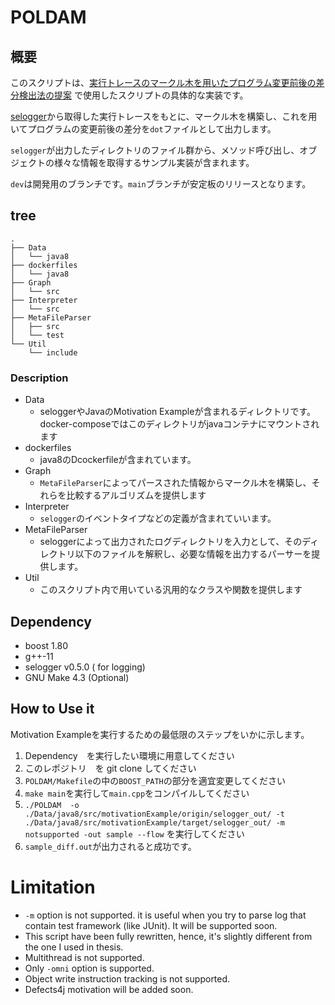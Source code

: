 # POLDAM

## 概要
このスクリプトは、[実行トレースのマークル木を用いたプログラム変更前後の差分検出法の提案](https://library.naist.jp/dspace/handle/10061/14739) で使用したスクリプトの具体的な実装です。

[selogger](https://github.com/takashi-ishio/selogger)から取得した実行トレースをもとに、マークル木を構築し、これを用いてプログラムの変更前後の差分を`dot`ファイルとして出力します。

`selogger`が出力したディレクトリのファイル群から、メソッド呼び出し、オブジェクトの様々な情報を取得するサンプル実装が含まれます。

`dev`は開発用のブランチです。`main`ブランチが安定板のリリースとなります。

## tree
```
.
├── Data
│   └── java8
├── dockerfiles
│   └── java8
├── Graph
│   └── src
├── Interpreter
│   └── src
├── MetaFileParser
│   ├── src
│   └── test
└── Util
    └── include
```

### Description
- Data
  - seloggerやJavaのMotivation Exampleが含まれるディレクトリです。docker-composeではこのディレクトリがjavaコンテナにマウントされます
- dockerfiles
  - java8のDcockerfileが含まれています。
- Graph
  - `MetaFileParser`によってパースされた情報からマークル木を構築し、それらを比較するアルゴリズムを提供します
- Interpreter 
  - `selogger`のイベントタイプなどの定義が含まれていいます。
- MetaFileParser
  - seloggerによって出力されたログディレクトリを入力として、そのディレクトリ以下のファイルを解釈し、必要な情報を出力するパーサーを提供します。
- Util
  - このスクリプト内で用いている汎用的なクラスや関数を提供します
## Dependency 
- boost 1.80
- g++-11 
- selogger v0.5.0 ( for logging)
- GNU Make 4.3 (Optional)

## How to Use it 

Motivation Exampleを実行するための最低限のステップをいかに示します。

1. Dependency　を実行したい環境に用意してください
2. このレポジトリ　を git clone してください
3. `POLDAM/Makefile`の中の`BOOST_PATH`の部分を適宜変更してください
4. `make main`を実行して`main.cpp`をコンパイルしてください
5. `./POLDAM  -o ./Data/java8/src/motivationExample/origin/selogger_out/ -t ./Data/java8/src/motivationExample/target/selogger_out/ -m notsupported -out sample --flow` を実行してください
6. `sample_diff.out`が出力されると成功です。

# Limitation
- `-m` option is not supported. it is useful when you try to parse log that contain test framework (like JUnit). It will be supported soon.
- This script have been fully rewritten, hence, it's slightly different from the one I used in thesis.
- Multithread is not supported.
- Only `-omni` option is supported.
- Object write instruction tracking is not supported.
- Defects4j motivation will be added soon.
